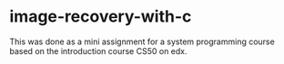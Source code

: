 # image-recovery-with-c
This was done as a mini assignment for a system programming course based on the introduction course CS50 on edx.
